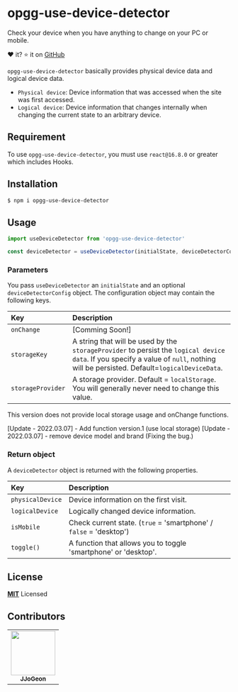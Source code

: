 # opgg-use-device-detector

Check your device when you have anything to change on your PC or mobile.

❤️ it? ⭐️ it on [GitHub](https://github.com/JJoGeon/opgg-use-device-detector)

`opgg-use-device-detector` basically provides physical device data and logical device data.

- `Physical device`: Device information that was accessed when the site was first accessed.
- `Logical device`: Device information that changes internally when changing the current state to an arbitrary device.

## Requirement

To use `opgg-use-device-detector`, you must use `react@16.8.0` or greater which includes Hooks.

## Installation

```sh
$ npm i opgg-use-device-detector
```

## Usage

```js
import useDeviceDetector from 'opgg-use-device-detector'

const deviceDetector = useDeviceDetector(initialState, deviceDetectorConfig)
```

### Parameters

You pass `useDeviceDetector` an `initialState` and an optional `deviceDetectorConfig` object. The configuration object may contain the following keys.

| Key | Description
| :---------------- | :------------------------------------------------------------------------------------------------------------------------------------------------------------------------------------------------------------------------------------------------------------------------------------------------------------------------ |
| `onChange`        | [Comming Soon!] |
| `storageKey`      | A string that will be used by the `storageProvider` to persist the `logical device data`. If you specify a value of `null`, nothing will be persisted. Default=`logicalDeviceData`. 
| `storageProvider` | A storage provider. Default = `localStorage`. You will generally never need to change this value.

This version does not provide local storage usage and onChange functions.

[Update - 2022.03.07] - Add function version.1 (use local storage)
[Update - 2022.03.07] - remove device model and brand (Fixing the bug.)

### Return object

A `deviceDetector` object is returned with the following properties.

| Key         | Description                                                             |
| :--------------- | :----------------------------------------------------------------- |
| `physicalDevice` | Device information on the first visit.                             |
| `logicalDevice`  | Logically changed device information.                              |
| `isMobile`       | Check current state. (`true` = 'smartphone' / `false` = 'desktop') |
| `toggle()`       | A function that allows you to toggle 'smartphone' or 'desktop'.    |

## License

**[MIT](LICENSE)** Licensed

## Contributors
<table>
  <tr>
    <td align="center"><a href="https://github.com/JJoGeon"><img src="https://avatars.githubusercontent.com/u/62378918?s=400&u=058f38cbfa89133f5a84ec3a8d5885a83372cb6c&v=4" width="100px;" alt=""/><br/><sub><b>JJoGeon</b></sub></a>
  </tr>
</table>
